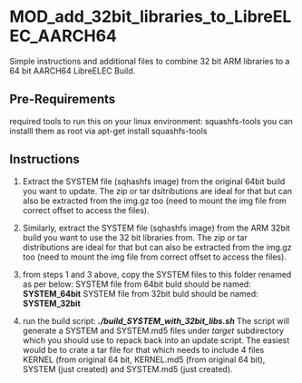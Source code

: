 # MOD_add_32bit_libraries_to_LibreELEC_AARCH64
Simple instructions and additional files to combine 32 bit ARM libraries to a 64 bit AARCH64 LibreELEC Build.


## Pre-Requirements

required tools to run this on your linux environment: squashfs-tools
you can installl them as root via apt-get install squashfs-tools


## Instructions

1) Extract the SYSTEM file (sqhashfs image) from the original 64bit build you want to update. The zip or tar dsitributions are ideal for that but can also be extracted from the img.gz too (need to mount the img file from correct offset to access the files).

2) Similarly, extract the SYSTEM file (sqhashfs image) from the ARM 32bit build you want to use the 32 bit libraries from. The zip or tar distributions are ideal for that but can also be extracted from the img.gz too (need to mount the img file from correct offset to access the files).

3) from steps 1 and 3 above, copy the SYSTEM files to this folder renamed as per below:
   SYSTEM file from 64bit buld should be named: **SYSTEM_64bit**
   SYSTEM file from 32bit buld should be named: **SYSTEM_32bit**

4) run the build script: **_./build_SYSTEM_with_32bit_libs.sh_**
   The script will generate a SYSTEM and SYSTEM.md5 files under _target_ subdirectory which you should use to repack back into an update script. The easiest would be to crate a tar file for that which needs to include 4 files KERNEL (from original 64 bit, KERNEL.md5 (from original 64 bit), SYSTEM (just created) and SYSTEM.md5 (just created).





